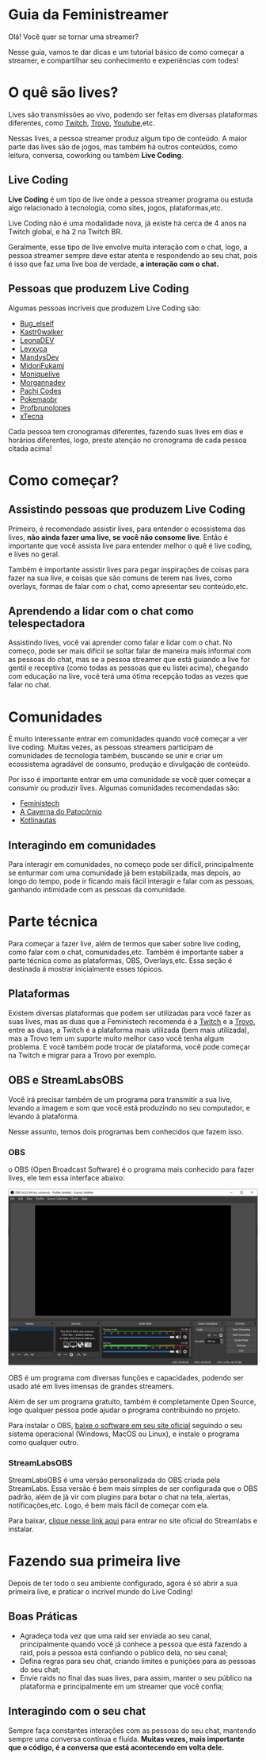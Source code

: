 # Guia da Feministreamer

Olá! Você quer se tornar uma streamer?

Nesse guia, vamos te dar dicas e um tutorial básico de como começar a streamer, e compartilhar seu conhecimento e experiências com todes!

# O quê são lives?

Lives são transmissões ao vivo, podendo ser feitas em diversas plataformas diferentes, como [Twitch](https://twitch.tv/), [Trovo](https://trovo.live/), [Youtube](https://youtube.com/),etc.

Nessas lives, a pessoa streamer produz algum tipo de conteúdo. A maior parte das lives são de jogos, mas também há outros conteúdos, como leitura, conversa, coworking ou também **Live Coding**.

## Live Coding

**Live Coding** é um tipo de live onde a pessoa streamer programa ou estuda algo relacionado á tecnologia, como sites, jogos, plataformas,etc.

Live Coding não é uma modalidade nova, já existe há cerca de 4 anos na Twitch global, e há 2 na Twitch BR.

Geralmente, esse tipo de live envolve muita interação com o chat, logo, a pessoa streamer sempre deve estar atenta e respondendo ao seu chat, pois é isso que faz uma live boa de verdade, **a interação com o chat.**

## Pessoas que produzem Live Coding

Algumas pessoas incríveis que produzem Live Coding são:

- [Bug_elseif](https://twitch.tv/bug_elseif)
- [Kastr0walker](https://twitch.tv/kastr0walker)
- [LeonaDEV](https://twitch.tv/leonadev)
- [Levxyca](https://twitch.tv/levxyca)
- [MandysDev](https://twitch.tv/mandysdev)
- [MidoriFukami](https://twitch.tv/midorifukami)
- [Moniquelive](https://twitch.tv/moniquelive)
- [Morgannadev](https://twitch.tv/morgannadev)
- [Pachi Codes](https://twitch.tv/pachicodes)
- [Pokemaobr](https://twitch.tv/pokemaobr)
- [Profbrunolopes](https://twitch.tv/profbrunolopes)
- [xTecna](https://twitch.tv/xtecna)

Cada pessoa tem cronogramas diferentes, fazendo suas lives em dias e horários diferentes, logo, preste atenção no cronograma de cada pessoa citada acima!

# Como começar?

## Assistindo pessoas que produzem Live Coding

Primeiro, é recomendado assistir lives, para entender o ecossistema das lives, **não ainda fazer uma live, se você não consome live**. Então é importante que você assista live para entender melhor o quê é live coding, e lives no geral.

Também é importante assistir lives para pegar inspirações de coisas para fazer na sua live, e coisas que são comuns de terem nas lives, como overlays, formas de falar com o chat, como apresentar seu conteúdo,etc.

## Aprendendo a lidar com o chat como telespectadora

Assistindo lives, você vai aprender como falar e lidar com o chat. No começo, pode ser mais difícil se soltar falar de maneira mais informal com as pessoas do chat, mas se a pessoa streamer que está guiando a live for gentil e receptiva (como todas as pessoas que eu listei acima), chegando com educação na live, você terá uma ótima recepção todas as vezes que falar no chat.

# Comunidades

É muito interessante entrar em comunidades quando você começar a ver live coding. Muitas vezes, as pessoas streamers participam de comunidades de tecnologia também, buscando se unir e criar um ecossistema agradável de consumo, produção e divulgação de conteúdo.

Por isso é importante entrar em uma comunidade se você quer começar a consumir ou produzir lives. Algumas comunidades recomendadas são:

- [Feministech](https://feministech.github.io/)
- [A Caverna do Patocórnio](https://caverna.live/)
- [Kotlinautas](https://kotlinautas.dev/)

## Interagindo em comunidades

Para interagir em comunidades, no começo pode ser difícil, principalmente se enturmar com uma comunidade já bem estabilizada, mas depois, ao longo do tempo, pode ir ficando mais fácil interagir e falar com as pessoas, ganhando intimidade com as pessoas da comunidade.

# Parte técnica

Para começar a fazer live, além de termos que saber sobre live coding, como falar com o chat, comunidades,etc. Também é importante saber a parte técnica como as plataformas, OBS, Overlays,etc. Essa seção é destinada á mostrar inicialmente esses tópicos.

## Plataformas

Existem diversas plataformas que podem ser utilizadas para você fazer as suas lives, mas as duas que a Feministech recomenda é a [Twitch](https://twitch.tv) e a [Trovo](https://trovo.live), entre as duas, a Twitch é a plataforma mais utilizada (bem mais utilizada), mas a Trovo tem um suporte muito melhor caso você tenha algum problema. E você também pode trocar de plataforma, você pode começar na Twitch e migrar para a Trovo por exemplo.

## OBS e StreamLabsOBS

Você irá precisar também de um programa para transmitir a sua live, levando a imagem e som que você está produzindo no seu computador, e levando á plataforma.

Nesse assunto, temos dois programas bem conhecidos que fazem isso.

### OBS

o OBS (Open Broadcast Software) é o programa mais conhecido para fazer lives, ele tem essa interface abaixo:

![Captura de tela do OBS](assets/captura-obs-01.png)

OBS é um programa com diversas funções e capacidades, podendo ser usado até em lives imensas de grandes streamers.

Além de ser um programa gratuito, também é completamente Open Source, logo qualquer pessoa pode ajudar o programa contribuindo no projeto.

Para instalar o OBS, [baixe o software em seu site oficial](https://obsproject.com/) seguindo o seu sistema operacional (Windows, MacOS ou Linux), e instale o programa como qualquer outro.

### StreamLabsOBS

StreamLabsOBS é uma versão personalizada do OBS criada pela StreamLabs. Essa versão é bem mais simples de ser configurada que o OBS padrão, além de já vir com plugins para botar o chat na tela, alertas, notificações,etc. Logo, é bem mais fácil de começar com ela.

Para baixar, [clique nesse link aqui](https://streamlabs.com/) para entrar no site oficial do Streamlabs e instalar.

# Fazendo sua primeira live

Depois de ter todo o seu ambiente configurado, agora é só abrir a sua primeira live, e praticar o incrível mundo do Live Coding!

## Boas Práticas

- Agradeça toda vez que uma raid ser enviada ao seu canal, principalmente quando você já conhece a pessoa que está fazendo a raid, pois a pessoa está confiando o público dela, no seu canal;
- Defina regras para seu chat, criando limites e punições para as pessoas do seu chat;
- Envie raids no final das suas lives, para assim, manter o seu público na plataforma e principalmente em um streamer que você confia;

## Interagindo com o seu chat

Sempre faça constantes interações com as pessoas do seu chat, mantendo sempre uma conversa contínua e fluída. **Muitas vezes, mais importante que o código, é a conversa que está acontecendo em volta dele.**
